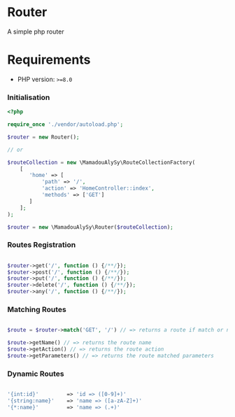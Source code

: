 # Router
A simple php router

# Requirements
- PHP version: `>=8.0`

### Initialisation

```php
<?php

require_once './vendor/autoload.php';

$router = new Router(); 

// or

$routeCollection = new \MamadouAlySy\RouteCollectionFactory(
    [
       'home' => [
           'path' => '/',
           'action' => 'HomeController::index',
           'methods' => ['GET']
       ]
    ];
);

$router = new \MamadouAlySy\Router($routeCollection);

```

### Routes Registration

```php

$router->get('/', function () {/**/});
$router->post('/', function () {/**/});
$router->put('/', function () {/**/});
$router->delete('/', function () {/**/});
$router->any('/', function () {/**/});

```

### Matching Routes

```php

$route = $router->match('GET', '/') // => returns a route if match or null if not match

$route->getName() // => returns the route name
$route->getAction() // => returns the route action
$route->getParameters() // => returns the route matched parameters

```

### Dynamic Routes

```php

'{int:id}'         => 'id => ([0-9]+)'
'{string:name}'    => 'name => ([a-zA-Z]+)'
'{*:name}'         => 'name => (.+)'

```